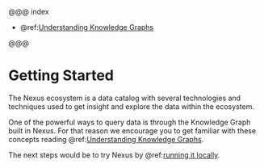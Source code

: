 @@@ index

- @ref:[Understanding Knowledge Graphs](understanding-knowledge-graphs.md)

@@@

# Getting Started

The Nexus ecosystem is a data catalog with several technologies and techniques used to get insight and explore the data within the ecosystem. 

One of the powerful ways to query data is through the Knowledge Graph built in Nexus. For that reason we encourage you to get familiar with these concepts reading @ref:[Understanding Knowledge Graphs](understanding-knowledge-graphs.md).

The next steps would be to try Nexus by @ref:[running it locally](../running-nexus/index.md).